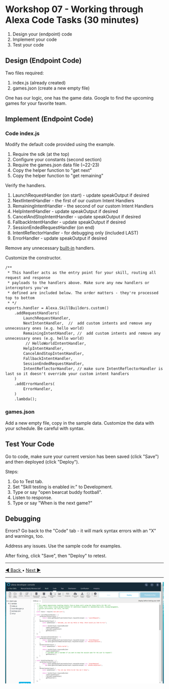 # Workshop 07 - Working through Alexa Code Tasks (30 minutes)

1. Design your (endpoint) code
2. Implement your code
3. Test your code

## Design (Endpoint Code)

Two files required:

1. index.js (already created)
2. games.json (create a new empty file)

One has our logic, one has the game data. Google to find the upcoming games for your favorite team.

## Implement (Endpoint Code)

### Code index.js

Modify the default code provided using the example.

1. Require the sdk (at the top)
2. Configure your constants (second section)
3. Require the games.json data file (~22-23)
4. Copy the helper function to "get next" 
5. Copy the helper function to "get remaining" 

Verify the handlers.

1. LaunchRequestHandler (on start) - update speakOutput if desired
2. NextIntentHandler - the first of our custom Intent Handlers
3. RemainingIntentHandler - the second of our custom Intent Handlers
4. HelpIntentHandler - update speakOutput if desired
5. CancelAndStopIntentHandler - update speakOutput if desired
6. FallbackIntentHandler - update speakOutput if desired
7. SessionEndedRequestHandler (on end)
8. IntentReflectorHandler - for debugging only (included LAST)
9. ErrorHandler - update speakOutput if desired

Remove any unnecessary [built-in](https://developer.amazon.com/en-US/docs/alexa/custom-skills/standard-built-in-intents.html) handlers.

Customize the constructor.

```Node
/**
 * This handler acts as the entry point for your skill, routing all request and response
 * payloads to the handlers above. Make sure any new handlers or interceptors you've
 * defined are included below. The order matters - they're processed top to bottom 
 * */
exports.handler = Alexa.SkillBuilders.custom()
    .addRequestHandlers(
        LaunchRequestHandler,
        NextIntentHandler,  //  add custom intents and remove any unnecessary ones (e.g. hello world)
        RemainingIntentHandler, //  add custom intents and remove any unnecessary ones (e.g. hello world)
         // HelloWorldIntentHandler,
        HelpIntentHandler,
        CancelAndStopIntentHandler,
        FallbackIntentHandler,
        SessionEndedRequestHandler,
        IntentReflectorHandler, // make sure IntentReflectorHandler is last so it doesn't override your custom intent handlers
    )
    .addErrorHandlers(
        ErrorHandler,
    )
    .lambda();
```

### games.json

Add a new empty file, copy in the sample data. Customize the data with your schedule. Be careful with syntax.

## Test Your Code 

Go to code, make sure your current version has been saved (click "Save") and then deployed (click "Deploy"). 

Steps:

1. Go to Test tab.
2. Set "Skill testing is enabled in:" to Development.
3. Type or say "open bearcat buddy football".
4. Listen to response.
5. Type or say "When is the next game?"

## Debugging

Errors?  Go back to the "Code" tab - it will mark syntax errors with an "X" and warnings, too. 

Address any issues. Use the sample code for examples.

After fixing, click "Save", then "Deploy" to retest. 

---

[:arrow_backward: Back ](./workshop-06.md) • [Next :arrow_forward:](./workshop-08.md)

---

![Alexa Developer Console - Host Code In Alexa](./images/alexa-developer-console-code-in-alexa.PNG)
